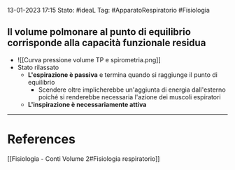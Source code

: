 13-01-2023 17:15
Stato: #ideaL 
Tag: #ApparatoRespiratorio #Fisiologia 

## Il volume polmonare al punto di equilibrio corrisponde alla capacità funzionale residua
- ![[Curva pressione volume TP e spirometria.png]]
- Stato rilassato
    - **L'espirazione è passiva** e termina quando si raggiunge il punto di equilibrio
        - Scendere oltre implicherebbe un'aggiunta di energia dall'esterno poiché si renderebbe necessaria l'azione dei muscoli espiratori
    - **L'inspirazione è necessariamente attiva**
---
# References 
[[Fisiologia  - Conti Volume 2#Fisiologia respiratorio]]
